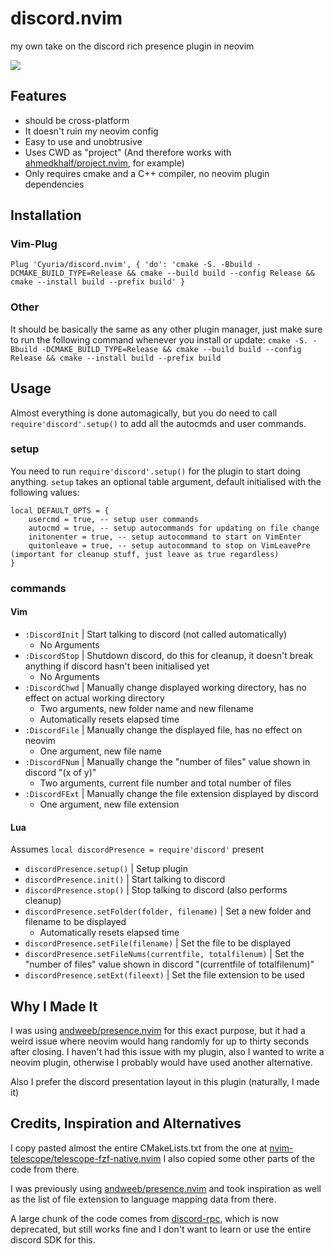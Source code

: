 # discord.nvim
my own take on the discord rich presence plugin in neovim

![](https://user-images.githubusercontent.com/55673467/219996206-c5a488d9-cf27-4d0f-aa0b-5cbb74a278d7.gif)

## Features

- should be cross-platform
- It doesn't ruin my neovim config
- Easy to use and unobtrusive
- Uses CWD as "project" (And therefore works with [ahmedkhalf/project.nvim](https://github.com/ahmedkhalf/project.nvim), for example)
- Only requires cmake and a C++ compiler, no neovim plugin dependencies

## Installation

### Vim-Plug

`Plug 'Cyuria/discord.nvim', { 'do': 'cmake -S. -Bbuild -DCMAKE_BUILD_TYPE=Release && cmake --build build --config Release && cmake --install build --prefix build' }`

### Other

It should be basically the same as any other plugin manager, just make sure to run the following command whenever you install or update:
`cmake -S. -Bbuild -DCMAKE_BUILD_TYPE=Release && cmake --build build --config Release && cmake --install build --prefix build`

## Usage

Almost everything is done automagically, but you do need to call `require'discord'.setup()` to add all the autocmds and user commands.

### setup

You need to run `require'discord'.setup()` for the plugin to start doing anything.
`setup` takes an optional table argument, default initialised with the following values:
```
local DEFAULT_OPTS = {
    usercmd = true, -- setup user commands
    autocmd = true, -- setup autocommands for updating on file change
    initonenter = true, -- setup autocommand to start on VimEnter
    quitonleave = true, -- setup autocommand to stop on VimLeavePre (important for cleanup stuff, just leave as true regardless)
}
```

### commands

#### Vim

- `:DiscordInit` | Start talking to discord (not called automatically)
  - No Arguments
- `:DiscordStop` | Shutdown discord, do this for cleanup, it doesn't break anything if discord hasn't been initialised yet
  - No Arguments
- `:DiscordChwd` | Manually change displayed working directory, has no effect on actual working directory
  - Two arguments, new folder name and new filename
  - Automatically resets elapsed time
- `:DiscordFile` | Manually change the displayed file, has no effect on neovim
  - One argument, new file name
- `:DiscordFNum` | Manually change the "number of files" value shown in discord "(x of y)"
  - Two arguments, current file number and total number of files
- `:DiscordFExt` | Manually change the file extension displayed by discord
  - One argument, new file extension

#### Lua

Assumes `local discordPresence = require'discord'` present

- `discordPresence.setup()` | Setup plugin
- `discordPresence.init()` | Start talking to discord
- `discordPresence.stop()` | Stop talking to discord (also performs cleanup)
- `discordPresence.setFolder(folder, filename)` | Set a new folder and filename to be displayed
  - Automatically resets elapsed time
- `discordPresence.setFile(filename)` | Set the file to be displayed
- `discordPresence.setFileNums(currentfile, totalfilenum)` | Set the "number of files" value shown in discord "(currentfile of totalfilenum)"
- `discordPresence.setExt(fileext)` | Set the file extension to be used

## Why I Made It

I was using [andweeb/presence.nvim](https://github.com/andweeb/presence.nvim) for this exact purpose, but it had a weird
issue where neovim would hang randomly for up to thirty seconds after closing. I haven't had this issue with my plugin,
also I wanted to write a neovim plugin, otherwise I probably would have used another alternative.

Also I prefer the discord presentation layout in this plugin (naturally, I made it)

## Credits, Inspiration and Alternatives

I copy pasted almost the entire CMakeLists.txt from the one at [nvim-telescope/telescope-fzf-native.nvim](https://github.com/nvim-telescope/telescope-fzf-native.nvim)
I also copied some other parts of the code from there.

I was previously using [andweeb/presence.nvim](https://github.com/andweeb/presence.nvim) and took inspiration as well as the
list of file extension to language mapping data from there.

A large chunk of the code comes from [discord-rpc](https://github.com/discord/discord-rpc), which is now deprecated, but
still works fine and I don't want to learn or use the entire discord SDK for this.
